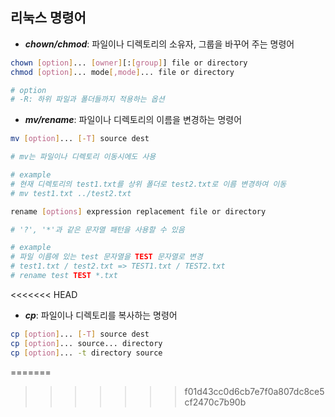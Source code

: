 ## 리눅스 명령어

- ***chown/chmod***: 파일이나 디렉토리의 소유자, 그룹을 바꾸어 주는 명령어

```bash
chown [option]... [owner][:[group]] file or directory
chmod [option]... mode[,mode]... file or directory

# option
# -R: 하위 파일과 폴더들까지 적용하는 옵션
```

- ***mv/rename***: 파일이나 디렉토리의 이름을 변경하는 명령어

```bash
mv [option]... [-T] source dest

# mv는 파일이나 디렉토리 이동시에도 사용

# example
# 현재 디렉토리의 test1.txt를 상위 폴더로 test2.txt로 이름 변경하여 이동
# mv test1.txt ../test2.txt

rename [options] expression replacement file or directory

# '?', '*'과 같은 문자열 패턴을 사용할 수 있음

# example
# 파일 이름에 있는 test 문자열을 TEST 문자열로 변경
# test1.txt / test2.txt => TEST1.txt / TEST2.txt
# rename test TEST *.txt
```
<<<<<<< HEAD
* ***cp***: 파일이나 디렉토리를 복사하는 명령어
```bash
cp [option]... [-T] source dest
cp [option]... source... directory
cp [option]... -t directory source 
```
=======
>>>>>>> f01d43cc0d6cb7e7f0a807dc8ce5cf2470c7b90b
